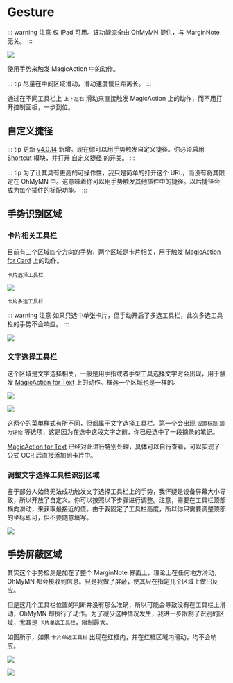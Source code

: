 # Gesture

::: warning 注意
仅 iPad 可用。该功能完全由 OhMyMN 提供，与 MarginNote 无关。
:::

![](https://testmnbbs.oss-cn-zhangjiakou.aliyuncs.com/pic/79b47e3272bf5eee9be5c5c9737ead591d312917.gif?x-oss-process=base_webp)

使用手势来触发 MagicAction 中的动作。

::: tip
尽量在中间区域滑动，滑动速度慢且距离长。
:::

通过在不同工具栏上 `上下左右` 滑动来直接触发 MagicAction 上的动作，而不用打开控制面板，一步到位。


## 自定义捷径
::: tip 更新
[v4.0.14](/update.md) 新增。现在你可以用手势触发自定义捷径。你必须启用 [Shortcut](shortcut.md) 模块，并打开 [自定义捷径](./shortcut.md#自定义捷径) 的开关。
:::

::: tip
为了让其具有更高的可操作性，我只是简单的打开这个 URL，而没有将其限定在 OhMyMN 中。这意味着你可以用手势触发其他插件中的捷径。以后捷径会成为每个插件的标配功能。
:::
## 手势识别区域


### 卡片相关工具栏

目前有三个区域四个方向的手势，两个区域是卡片相关，用于触发 [MagicAction for Card](magicaction4card.md) 上的动作。

`卡片选择工具栏`

![](https://testmnbbs.oss-cn-zhangjiakou.aliyuncs.com/pic20220731101445.png?x-oss-process=base_webp)

`卡片多选工具栏`

::: warning 注意
如果只选中单张卡片，但手动开启了多选工具栏，此次多选工具栏的手势不会响应。
:::

![](https://testmnbbs.oss-cn-zhangjiakou.aliyuncs.com/pic20220731101505.png?x-oss-process=base_webp)


### 文字选择工具栏

这个区域是文字选择相关，一般是用手指或者手型工具选择文字时会出现，用于触发 [MagicAction for Text](magicaction4text.md) 上的动作。框选一个区域也是一样的。

![](https://testmnbbs.oss-cn-zhangjiakou.aliyuncs.com/pic20220731101552.png?x-oss-process=base_webp)

![](https://testmnbbs.oss-cn-zhangjiakou.aliyuncs.com/pic20220731101619.png?x-oss-process=base_webp)


这两个的菜单样式有所不同，但都属于文字选择工具栏。第一个会出现 `设置标题` `加为评论` 等选项，这是因为在选中这段文字之前，你已经选中了一段摘录的笔记。

[MagicAction for Text](magicaction4text.md) 已经对此进行特别处理，具体可以自行查看，可以实现了公式 OCR 后直接添加到卡片中。

### 调整文字选择工具栏识别区域
鉴于部分人始终无法成功触发文字选择工具栏上的手势，我怀疑是设备屏幕大小导致，所以开放了自定义。你可以按照以下步骤进行调整。注意，需要在工具栏顶部横向滑动，来获取最接近的值。由于我固定了工具栏高度，所以你只需要调整顶部的坐标即可，但不要随意填写。

![](https://testmnbbs.oss-cn-zhangjiakou.aliyuncs.com/pic/20221104154735.gif?x-oss-process=base_webp)
## 手势屏蔽区域

其实这个手势检测是加在了整个 MarginNote 界面上，理论上在任何地方滑动，OhMyMN 都会接收到信息。只是我做了屏蔽，使其只在指定几个区域上做出反应。

但是这几个工具栏位置的判断并没有那么准确，所以可能会导致没有在工具栏上滑动，OhMyMN 却执行了动作。为了减少这种情况发生，我进一步限制了识别的区域，尤其是 `卡片单选工具栏`，限制最大。

如图所示，如果 `卡片单选工具栏` 出现在红框内，并在红框区域内滑动，均不会响应。

![](https://testmnbbs.oss-cn-zhangjiakou.aliyuncs.com/pic20220731113055.png?x-oss-process=base_webp)

![](https://testmnbbs.oss-cn-zhangjiakou.aliyuncs.com/pic20220731113307.png?x-oss-process=base_webp)
